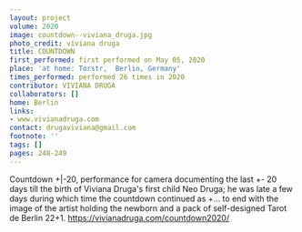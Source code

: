 ```yaml
---
layout: project
volume: 2020
image: countdown--viviana_druga.jpg
photo_credit: viviana druga
title: COUNTDOWN
first_performed: first performed on May 05, 2020
place: 'at home: Torstr,  Berlin, Germany'
times_performed: performed 26 times in 2020
contributor: VIVIANA DRUGA
collaborators: []
home: Berlin
links:
- www.vivianadruga.com
contact: drugaviviana@gmail.com
footnote: ''
tags: []
pages: 248-249
---
```




Countdown +|-20,
performance for camera documenting the last +\- 20 days till the birth of Viviana Druga's first child Neo Druga; he was late a few days during which time the countdown continued as +... to end with the image of the artist holding the newborn and a pack of self-designed Tarot de Berlin 22+1.
https://vivianadruga.com/countdown2020/
